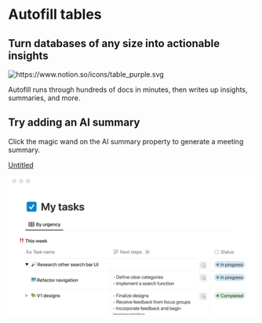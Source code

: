 # Autofill tables

## Turn databases of any size into actionable insights

<aside>
<img src="https://www.notion.so/icons/table_purple.svg" alt="https://www.notion.so/icons/table_purple.svg" width="40px" />

Autofill runs through hundreds of docs in minutes, then writes up insights, summaries, and more.

</aside>

## Try adding an AI summary

Click the magic wand on the AI summary property to generate a meeting summary.

[Untitled](Autofill%20tables%20f404392bd6d24fa18bbc6f97d8218bc2/Untitled%2048f1b362287741d0bea594022c8773f0.csv)

![autofill-tables.gif](../Getting%20Started%20with%20Notion%20AI%2013ffaa2a7b8a80cfa891eca05afae917/Autofill%20tables%2013ffaa2a7b8a812a8153ce0d9d9656d8/autofill-tables.gif)